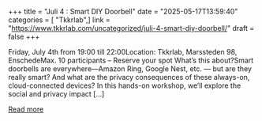 +++
title = "Juli 4 :  Smart DIY Doorbell"
date = "2025-05-17T13:59:40"
categories = [ "Tkkrlab",]
link = "https://www.tkkrlab.com/uncategorized/juli-4-smart-diy-doorbell/"
draft = false
+++

Friday, July 4th from 19:00 till 22:00Location: Tkkrlab, Marssteden 98, EnschedeMax. 10 participants – Reserve your spot What’s this about?Smart doorbells are everywhere—Amazon Ring, Google Nest, etc. — but are they really smart? And what are the privacy consequences of these always-on, cloud-connected devices? In this hands-on workshop, we’ll explore the social and privacy impact [&#8230;]

[Read more](https://www.tkkrlab.com/uncategorized/juli-4-smart-diy-doorbell/)
